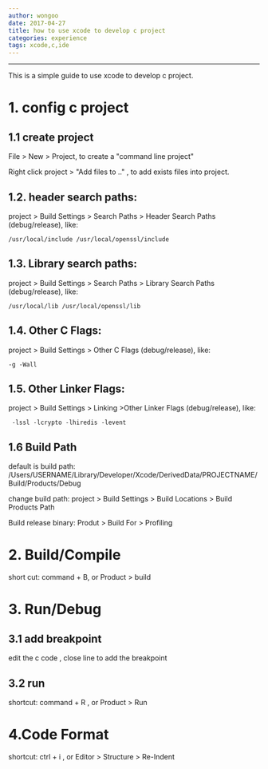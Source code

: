 ```yaml
---
author: wongoo
date: 2017-04-27
title: how to use xcode to develop c project
categories: experience
tags: xcode,c,ide
---
```

---

This is a simple guide to use xcode to develop c project.

# 1. config c project

## 1.1 create project

File > New > Project, to create a "command line project"

Right click project > "Add files to .." , to add exists files into project.

## 1.2. header search paths:
project > Build Settings > Search Paths > Header Search Paths (debug/release), like:

```
/usr/local/include /usr/local/openssl/include
```

## 1.3. Library search paths:
project > Build Settings > Search Paths > Library Search Paths (debug/release), like:

```
/usr/local/lib /usr/local/openssl/lib
```

## 1.4. Other C Flags:
project > Build Settings > Other C Flags (debug/release), like:

```
-g -Wall
```


## 1.5. Other Linker Flags:
project > Build Settings > Linking >Other Linker Flags (debug/release), like:

```
 -lssl -lcrypto -lhiredis -levent
```

## 1.6 Build Path

default is build path: /Users/USERNAME/Library/Developer/Xcode/DerivedData/PROJECTNAME/Build/Products/Debug

change build path: project > Build Settings > Build Locations > Build Products Path

Build release binary: Produt > Build For > Profiling

# 2. Build/Compile

short cut: command + B, or Product > build

# 3. Run/Debug

## 3.1 add breakpoint

edit the c code , close line to add the breakpoint

## 3.2 run

shortcut: command + R , or Product > Run

# 4.Code Format

shortcut: ctrl + i , or Editor > Structure > Re-Indent




